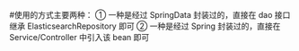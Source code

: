 #使用的方式主要两种：
① 一种是经过 SpringData 封装过的，直接在 dao 接口继承 ElasticsearchRepository 即可
② 一种是经过 Spring 封装过的，直接在 Service/Controller 中引入该 bean 即可